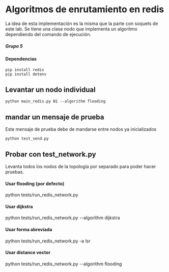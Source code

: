# Algoritmos de enrutamiento en redis

La idea de esta implementación es la misma que la parte con soquets de este lab. Se tiene una clase nodo que implementa un algoritmo dependiendo del comando de ejecución.

##### Grupo 5

#### Dependencias
```
pip install redis
pip install dotenv
```
## Levantar un nodo individual
```
python main_redis.py N1 --algorithm flooding
```

## mandar un mensaje de prueba
Este mensaje de prueba debe de mandarse entre nodos ya inicializados

```
python test_send.py
```

## Probar con test_network.py
Levanta todos los nodos de la topología por separado para poder hacer pruebas.

#### Usar flooding (por defecto)
python tests/run_redis_network.py

#### Usar dijkstra
python tests/run_redis_network.py --algorithm dijkstra

#### Usar forma abreviada
python tests/run_redis_network.py -a lsr

#### Usar distance vector
python tests/run_redis_network.py --algorithm flooding

